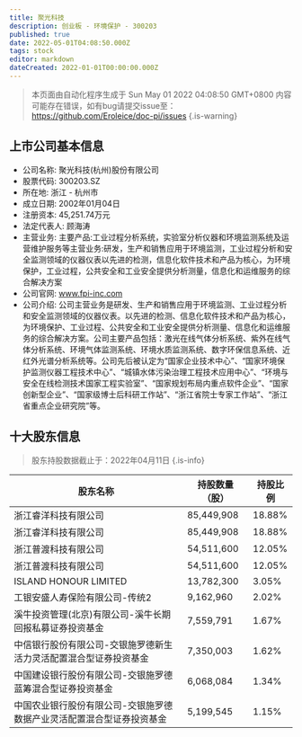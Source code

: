 ```yaml
---
title: 聚光科技
description: 创业板 - 环境保护 - 300203
published: true
date: 2022-05-01T04:08:50.000Z
tags: stock
editor: markdown
dateCreated: 2022-01-01T00:00:00.000Z
---
```


> 本页面由自动化程序生成于 Sun May 01 2022 04:08:50 GMT+0800
> 内容可能存在错误，如有bug请提交issue至：https://github.com/Eroleice/doc-pi/issues
{.is-warning}

## 上市公司基本信息
- 公司名称: 聚光科技(杭州)股份有限公司
- 股票代码: 300203.SZ
- 所在地: 浙江 - 杭州市
- 成立日期: 2002年01月04日
- 注册资本: 45,251.74万元
- 法定代表人: 顾海涛
- 主营业务: 主要产品:工业过程分析系统，实验室分析仪器和环境监测系统及运营维护服务等主营业务:研发，生产和销售应用于环境监测，工业过程分析和安全监测领域的仪器仪表以先进的检测，信息化软件技术和产品为核心，为环境保护，工业过程，公共安全和工业安全提供分析测量，信息化和运维服务的综合解决方案
- 公司官网: www.fpi-inc.com
- 公司介绍: 公司主营业务是研发、生产和销售应用于环境监测、工业过程分析和安全监测领域的仪器仪表。以先进的检测、信息化软件技术和产品为核心，为环境保护、工业过程、公共安全和工业安全提供分析测量、信息化和运维服务的综合解决方案。公司主要产品包括：激光在线气体分析系统、紫外在线气体分析系统、环境气体监测系统、环境水质监测系统、数字环保信息系统、近红外光谱分析系统等。公司先后被认定为“国家企业技术中心”、“国家环境保护监测仪器工程技术中心”、“城镇水体污染治理工程技术应用中心”、“环境与安全在线检测技术国家工程实验室”、“国家规划布局内重点软件企业”、“国家创新型企业”、“国家级博士后科研工作站”、“浙江省院士专家工作站”、“浙江省重点企业研究院”等。


## 十大股东信息
> 股东持股数据截止于：2022年04月11日
{.is-info}

| 股东名称 | 持股数量（股） | 持股比例 |
| --- | --- | --- |
| 浙江睿洋科技有限公司 | 85,449,908 | 18.88% |
| 浙江睿洋科技有限公司 | 85,449,908 | 18.88% |
| 浙江普渡科技有限公司 | 54,511,600 | 12.05% |
| 浙江普渡科技有限公司 | 54,511,600 | 12.05% |
| ISLAND HONOUR LIMITED | 13,782,300 | 3.05% |
| 工银安盛人寿保险有限公司-传统2 | 9,162,960 | 2.02% |
| 溪牛投资管理(北京)有限公司-溪牛长期回报私募证券投资基金 | 7,559,791 | 1.67% |
| 中信银行股份有限公司-交银施罗德新生活力灵活配置混合型证券投资基金 | 7,350,003 | 1.62% |
| 中国建设银行股份有限公司-交银施罗德蓝筹混合型证券投资基金 | 6,068,084 | 1.34% |
| 中国农业银行股份有限公司-交银施罗德数据产业灵活配置混合型证券投资基金 | 5,199,545 | 1.15% |




